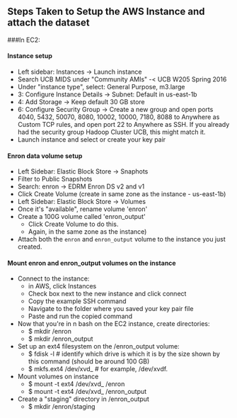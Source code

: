 ## Steps Taken to Setup the AWS Instance and attach the dataset

###In EC2:

#### Instance setup
- Left sidebar: Instances -> Launch instance
- Search UCB MIDS under "Community AMIs" -< UCB W205 Spring 2016
- Under "instance type", select: General Purpose, m3.large
- 3: Configure Instance Details -> Subnet: Default in us-east-1b
- 4: Add Storage -> Keep default 30 GB store
- 6: Configure Security Group -> Create a new group and open ports 4040, 5432, 50070, 8080, 10002, 10000, 7180, 8088 to Anywhere as Custom TCP rules, and open port 22 to Anywhere as SSH. If you already had the security group Hadoop Cluster UCB, this might match it.
- Launch instance and select or create your key pair

#### Enron data volume setup
- Left Sidebar: Elastic Block Store -> Snaphots
- Filter to Public Snapshots
- Search: enron -> EDRM Enron DS v2 and v1
- Click Create Volume (create in same zone as the instance - us-east-1b)
- Left Sidebar: Elastic Block Store -> Volumes
- Once it's "available", rename volume 'enron'
- Create a 100G volume called 'enron_output' 
  - Click Create Volume to do this.
  - Again, in the same zone as the instance)
- Attach both the `enron` and `enron_output` volume to the instance you just created.

#### Mount enron and enron_output volumes on the instance
- Connect to the instance: 
  - in AWS, click Instances
  - Check box next to the new instance and click connect
  - Copy the example SSH command
  - Navigate to the folder where you saved your key pair file
  - Paste and run the copied command
- Now that you're in n bash on the EC2 instance, create directories:
  - $ mkdir /enron
  - $ mkdir /enron_output
- Set up an ext4 filesystem on the /enron_output volume:
  - $ fdisk -l # identify which drive is which it is by the size shown by this command (should be around 100 GB)
  - $ mkfs.ext4 /dev/xvd_ # for example, /dev/xvdf. 
- Mount volumes on instance
  - $ mount -t ext4 /dev/xvd_ /enron
  - $ mount -t ext4 /dev/xvd_ /enron_output
- Create a "staging" directory in /enron_output
  - $ mkdir /enron/staging


